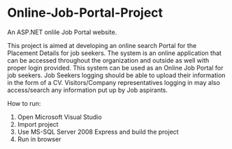 # Online-Job-Portal-Project
An ASP.NET onlile Job Portal website.

This project is aimed at developing an online search Portal for the Placement Details for job
seekers. The system is an online application that can be accessed throughout the organization
and outside as well with proper login provided. This system can be used as an Online Job Portal
for job seekers. Job Seekers logging should be able to upload their information in the form of
a CV. Visitors/Company representatives logging in may also access/search any information
put up by Job aspirants.


How to run:<br>
1. Open Microsoft Visual Studio<br>
2. Import project<br>
3. Use MS-SQL Server 2008 Express and build the project<br>
4. Run in browser<br><br>



